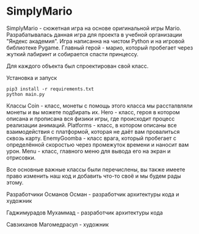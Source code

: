 # SimplyMario
SimplyMario - сюжетная игра на основе оригинальной игры Mario. Разрабатывалась данная игра для проекта в учебной организации "Яндекс академия". Игра написанна на чистом Python и на игровой библиотеке Pygame. Главный герой - марио, который пробегает через жуткий лабиринт и собирается спасти принцессу.

Для каждого объекта был спроектирован свой класс.

Установка и запуск
```
pip3 install -r requirements.txt
python main.py
```

Классы
Coin - класс, монеты с помощь этого класса мы рассталвляли монеты и вы можете подбирать их.
Hero - класс, героя в котором описана и прописана вся физики игры, где происходит процесс реализации анимаций.
Platforms - класс, в котором описаны все взаимодействия с платформой, которая не даёт вам провалиться сквозь карту.
EnemyGoomba - класс врага, который пробегает с определённой скоростью через промежуток времени и наносит вам урон.
Menu - класс, главного меню для вывода его на экран и отрисовки.

Все основные важные классы были перечислены, вы также имеете право изменить наш код и добавить что-то своё и мы будем рады этому.

Разработчики
Османов Осман - разработчик архитектуры кода и художник

Гаджимурадов Мухаммад - разработчик архитектуры кода

Савзиханов Магомедрасул - художник
